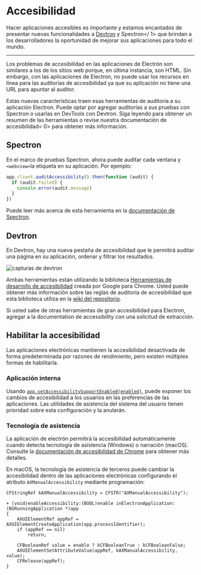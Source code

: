 # Accesibilidad

Hacer aplicaciones accesibles es importante y estamos encantados de presentar nuevas funcionalidades a [Devtron](https://electronjs.org/devtron) y Spectron</ 1> que brindan a los desarrolladores la oportunidad de mejorar sus aplicaciones para todo el mundo.</p> 

* * *

Los problemas de accesibilidad en las aplicaciones de Electrón son similares a los de los sitios web porque, en última instancia, son HTML. Sin embargo, con las aplicaciones de Electron, no puede usar los recursos en línea para las auditorías de accesibilidad ya que su aplicación no tiene una URL para apuntar al auditor.

Estas nuevas características traen esas herramientas de auditoría a su aplicación Electron. Puede optar por agregar auditorías a sus pruebas con Spectron o usarlas en DevTools con Devtron. Siga leyendo para obtener un resumen de las herramientas o revise nuestra documentación de accesibilidad< 0> para obtener más información.</p> 

## Spectron

En el marco de pruebas Spectron, ahora puede auditar cada ventana y `<webview>`la etiqueta en su aplicación. Por ejemplo:

```javascript
app.client.auditAccessibility().then(function (audit) {
  if (audit.failed) {
    console.error(audit.message)
  }
})
```

Puede leer más acerca de esta herramienta en la [documentación de Spectron](https://github.com/electron/spectron#accessibility-testing).

## Devtron

En Devtron, hay una nueva pestaña de accesibilidad que le permitirá auditar una página en su aplicación, ordenar y filtrar los resultados.

![capturas de devtron](https://cloud.githubusercontent.com/assets/1305617/17156618/9f9bcd72-533f-11e6-880d-389115f40a2a.png)

Ambas herramientas están utilizando la biblioteca [Herramientas de desarrollo de accesibilidad](https://github.com/GoogleChrome/accessibility-developer-tools) creada por Google para Chrome. Usted puede obtener más información sobre las reglas de auditoría de accesibilidad que esta biblioteca utiliza en la [wiki del repositorio](https://github.com/GoogleChrome/accessibility-developer-tools/wiki/Audit-Rules).

Si usted sabe de otras herramientas de gran accesibilidad para Electron, agregar a la documentation</a> de accessibility con una solicitud de extracción.</p> 

## Habilitar la accesibilidad

Las aplicaciones electrónicas mantienen la accesibilidad desactivada de forma predeterminada por razones de rendimiento, pero existen múltiples formas de habilitarla.

### Aplicación interna

Usando [`app.setAccessibilitySupportEnabled(enabled)`](../api/app.md#appsetaccessibilitysupportenabledenabled-macos-windows), puede exponer los cambios de accesibilidad a los usuarios en las preferencias de las aplicaciones. Las utilidades de asistencia del sistema del usuario tienen prioridad sobre esta configuración y la anularán.

### Tecnología de asistencia

La aplicación de electrón permitirá la accesibilidad automáticamente cuando detecta tecnología de asistencia (Windows) o narración (macOS). Consulte la [documentación de accesibilidad de Chrome](https://www.chromium.org/developers/design-documents/accessibility#TOC-How-Chrome-detects-the-presence-of-Assistive-Technology) para obtener más detalles.

En macOS, la tecnología de asistencia de terceros puede cambiar la accesibilidad dentro de las aplicaciones electrónicas configurando el atributo `AXManualAccessibility` mediante programación:

```objc
CFStringRef kAXManualAccessibility = CFSTR("AXManualAccessibility");

+ (void)enableAccessibility:(BOOL)enable inElectronApplication:(NSRunningApplication *)app
{
    AXUIElementRef appRef = AXUIElementCreateApplication(app.processIdentifier);
    if (appRef == nil)
        return;

    CFBooleanRef value = enable ? kCFBooleanTrue : kCFBooleanFalse;
    AXUIElementSetAttributeValue(appRef, kAXManualAccessibility, value);
    CFRelease(appRef);
}
```